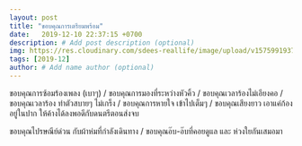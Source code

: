 ```yaml
---
layout: post
title: "ขอบคุณการเตรียมพร้อม"
date:   2019-12-10 22:37:15 +0700
description: # Add post description (optional)
img: https://res.cloudinary.com/sdees-reallife/image/upload/v1575991937/IMG_9912.jpg # Add image post (optional)
tags: [2019-12]
author: # Add name author (optional)
---
```

ขอบคุณการซ้อมร้องเพลง (เบาๆ) / ขอบคุณการมองที่ระหว่างหัวคิ้ว / ขอบคุณเวลาร้องไม่เอียงคอ / ขอบคุณเวลาร้อง ทำตัวสบายๆ ไม่เกร็ง / ขอบคุณการหายใจ เข้าไปเต็มๆ / ขอบคุณเสียงยาว เอาแค่ก้องอยู่ในปาก ให้ค้างได้ลงพอดีกับดนตรีตอนส่งจบ

<i class="fa fa-child" style="color:plum"></i>

ขอบคุณไปรษณีย์ด่วน กับผ้าห่มที่กำลังเดินทาง / ขอบคุณอ๊บ-อ๊บที่คอยดูแล และ ห่วงใยกันเสมอมา
